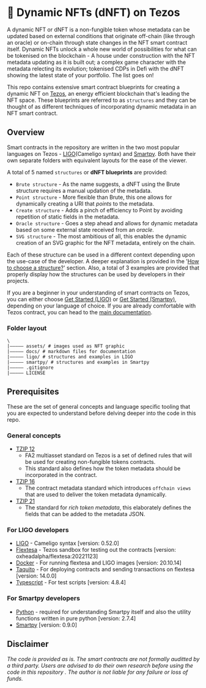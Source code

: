 # 🎨 Dynamic NFTs (dNFT) on Tezos

A dynamic NFT or dNFT is a non-fungible token whose metadata can be updated based on external conditions that originate off-chain (like through an oracle) or on-chain through state changes in the NFT smart contract itself. Dynamic NFTs unlock a whole new world of possibilities for what can be tokenised on the blockchain - A house under construction with the NFT metadata updating as it is built out; a complex game character with the metadata relecting its evolution; tokenised CDPs in Defi with the dNFT showing the latest state of your portfolio. The list goes on!

This repo contains extensive smart contract blueprints for creating a dynamic NFT on [Tezos](https://tezos.com), an energy efficient blockchain that's leading the NFT space. These blueprints are referred to as `structures` and they can be thought of as different techniques of incorporating dynamic metadata in an NFT smart contract.

## Overview

Smart contracts in the repository are written in the two most popular languages on Tezos - [LIGO](https://ligolang.org)(Cameligo syntax) and [Smartpy](https://smartpy.io). Both have their own separate folders with equivalent layouts for the ease of the viewer.

A total of 5 named `structures` or **dNFT blueprints** are provided:

- `Brute structure` - As the name suggests, a dNFT using the Brute structure requires a manual updation of the metadata.
- `Point structure` - More flexible than Brute, this one allows for dynamically creating a URI that _points_ to the metadata.
- `Create structure` - Adds a pinch of efficiency to Point by avoiding repetition of static fields in the metadata.
- `Oracle structure` - Goes a step ahead and allows for dynamic metadata based on some external state received from an _oracle_.
- `SVG structure` - The most ambitious of all, this enables the dynamic creation of an SVG graphic for the NFT metadata, entirely on the chain.

Each of these structure can be used in a different context depending upon the use-case of the developer. A deeper explanation is provided in the '[How to choose a structure?]()' section. Also, a total of 3 examples are provided that properly display how the structures can be used by developers in their projects.

If you are a beginner in your understanding of smart contracts on Tezos, you can either choose [Get Started (LIGO)]() or [Get Started (Smartpy)](), depending on your language of choice. If you are already comfortable with Tezos contract, you can head to the [main documentation]().

### Folder layout

```
\
|————— assets/ # images used as NFT graphic
|————— docs/ # markdown files for documentation
|————— ligo/ # structures and examples in LIGO
|————— smartpy/ # structures and examples in Smartpy
|————— .gitignore
|————— LICENSE
```

## Prerequisites

These are the set of general concepts and language specific tooling that you are expected to understand before delving deeper into the code in this repo.

### General concepts

- [TZIP 12](https://gitlab.com/tezos/tzip/-/blob/master/proposals/tzip-12/tzip-12.md)
  - FA2 multiasset standard on Tezos is a set of defined rules that will be used for creating non-fungible tokens contracts.
  - This standard also defines how the token metadata should be incorporated in the contract.
- [TZIP 16](https://gitlab.com/tezos/tzip/-/blob/master/proposals/tzip-16/tzip-16.md)
  - The contract metadata standard which introduces `offchain views` that are used to deliver the token metadata dynamically.
- [TZIP 21](https://gitlab.com/tezos/tzip/-/blob/master/proposals/tzip-21/tzip-21.md)
  - The standard for _rich token metadata_, this elaborately defines the fields that can be added to the metadata JSON.

### For LIGO developers

- [LIGO](https://www.ligolang.org/docs/intro/introduction?lang=cameligo) - Cameligo syntax [version: 0.52.0]
- [Flextesa](https://tezos.gitlab.io/flextesa/) - Tezos sandbox for testing out the contracts [version: oxheadalpha/flextesa:20221123]
- [Docker](https://docs.docker.com/get-started/overview/) - For running flextesa and LIGO images [version: 20.10.14]
- [Taquito](https://tezostaquito.io/docs/quick_start/) - For deploying contracts and sending transactions on flextesa [version: 14.0.0]
- [Typescript](https://www.typescriptlang.org/docs/handbook/typescript-in-5-minutes.html) - For test scripts [version: 4.8.4]

### For Smartpy developers

- [Python](https://www.python.org/doc/) - required for understanding Smartpy itself and also the utility functions written in pure python [version: 2.7.4]
- [Smartpy](https://smartpy.io/docs) [version: 0.9.0]

## Disclaimer

_The code is provided as is. The smart contracts are not formally auditted by a third party. Users are advised to do their own research before using the code in this repository . The author is not liable for any failure or loss of funds._
